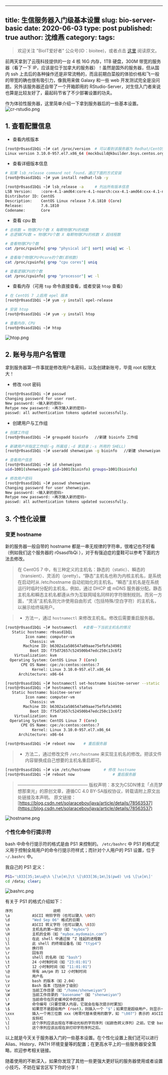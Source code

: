 

---
title: 生信服务器入门级基本设置
slug: bio-server-basic
date: 2020-06-03
type: post
published: true
author: 沈维燕
category: 
tags: 
---



> 欢迎关注 "BioIT爱好者" 公众号(ID：bioitee)，或者点击 [这里](https://www.yuque.com/shenweiyan/cookbook/bio-server-basic) 阅读原文。

前两天拿到了云筏科技提供的一台 4 核 16G 内存，1TB 硬盘，300M 带宽的服务器（看了一下 IP，应该是位于加拿大的服务器）！虽然是国外的服务器，但从国内 ssh 上去后的各种操作还是非常流畅的，而且前期白菜般的体验价格和飞一般的带宽的确也很有吸引力，像我用来做 Galaxy 和一些 web 开发测试完全是没问题。另外该服务器还自带了一个开箱即用的 RStudio-Server，对生信入门者来说也算是比较友好了，最起码节省了不少部署设置的功夫。


作为体验性服务器，这里简单介绍一下拿到服务器后的一些基本设置。
![cr-rstudio.png](https://note-1251708715.cos.ap-guangzhou.myqcloud.com/yuque/0/2020/png/126032/1591149588746-11d188e0-4a56-4f83-859f-f843082ae1af.png)


## 1. 查看配置信息


- 查看内核版本
```bash
[root@r0sasd1bQi ~]# cat /proc/version  # 可以看到该服务器为 Redhat/CentOS 发行版本
Linux version 3.10.0-957.el7.x86_64 (mockbuild@kbuilder.bsys.centos.org) (gcc version 4.8.5 20150623 (Red Hat 4.8.5-36) (GCC) ) #1 SMP Thu Nov 8 23:39:32 UTC 2018
```

- 查看详细版本信息
```bash
# 如果 lsb_release command not found，通过下面的方式安装
[root@r0sasd1bQi ~]# yum install redhat-lsb -y

[root@r0sasd1bQi ~]# lsb_release -a		# 列出所有版本信息
LSB Version:    :core-4.1-amd64:core-4.1-noarch:cxx-4.1-amd64:cxx-4.1-noarch:desktop-4.1-amd64:desktop-4.1-noarch:languages-4.1-amd64:languages-4.1-noarch:printing-4.1-amd64:printing-4.1-noarch
Distributor ID: CentOS
Description:    CentOS Linux release 7.6.1810 (Core)
Release:        7.6.1810
Codename:       Core
```

- 查看 cpu 数
```bash
# 总核数 = 物理CPU个数 X 每颗物理CPU的核数 
# 总逻辑CPU数 = 物理CPU个数 X 每颗物理CPU的核数 X 超线程数

# 查看物理CPU个数
cat /proc/cpuinfo| grep "physical id"| sort| uniq| wc -l

# 查看每个物理CPU中core的个数(即核数)
cat /proc/cpuinfo| grep "cpu cores"| uniq

# 查看逻辑CPU的个数
cat /proc/cpuinfo| grep "processor"| wc -l
```

- 查看内存（可用 `top` 命令直接查看，或者安装 `htop` 查看）
```bash
# 在 CentOS 7 上启用 epel 版本
[root@r0sasd1bQi ~]# yum -y install epel-release

# 安装 htop
[root@r0sasd1bQi ~]# yum -y install htop

# 查看内存、CPU
[root@r0sasd1bQi ~]# htop
```
![htop.png](https://note-1251708715.cos.ap-guangzhou.myqcloud.com/yuque/0/2020/png/126032/1591151929532-a7597c5a-c0c4-441a-82df-44a4f5dbd5b9.png)


## 2. 账号与用户名管理


拿到服务器第一件事就是修改用户名密码，以及创建新账号，毕竟 root 权限太大！


- 修改 root 密码
```bash
[root@r0sasd1bQi ~]# passwd
Changing password for user root.
New password: <输入新的密码>
Retype new password: <再次输入新的密码>
passwd: all authentication tokens updated successfully.
```

- 创建用户与工作组
```bash
# 创建工作组
[root@r0sasd1bQi ~]# groupadd bioinfo 	//新建 bioinfo 工作组

# 新建用户并指定工作组(-g 所属组；-d 家目录；-s 所用的 SHELL)
[root@r0sasd1bQi ~]# useradd shenweiyan -g bioinfo   //新建 shenweiyan 用户并增加到 bioinfo 工作组

# 查看用户信息
[root@r0sasd1bQi ~]# id shenweiyan
uid=1001(shenweiyan) gid=1001(bioinfo) groups=1001(bioinfo)

# 修改用户密码
[root@r0sasd1bQi ~]# passwd shenweiyan
Changing password for user shenweiyan.
New password: <输入新的密码>
Retype new password: <再次输入新的密码>
passwd: all authentication tokens updated successfully.
```


## 3. 个性化设置


### 变更 hostname


新的服务器一般自带的 hostname 都是一串无规律的字符串，很难记也不好看（例如我们这个服务器的 r0sasd1bQi ），对于有强迫症的童鞋可以参考下面的方法去修改。
> 在 CentOS 7 中，有三种定义的主机名：静态的（static）、瞬态的（transient）、灵活的（pretty）。“静态”主机名也称为内核主机名，是系统在启动时从 /etc/hostname 自动初始化的主机名。“瞬态”主机名是在系统运行时临时分配的主机名，例如，通过 DHCP 或 mDNS 服务器分配。静态主机名和瞬态主机名都遵从作为互联网域名同样的字符限制规则。而另一方面，“灵活”主机名则允许使用自由形式（包括特殊/空白字符）的主机名，以展示给终端用户。
> 

> - 方法一，通过 `hostnamectl` 来修改主机名。修改后需要重启服务器。

```bash
[root@r0sasd1bQi ~]# hostnamectl   #查看一下当前主机名的情况
   Static hostname: r0sasd1bQi
         Icon name: computer-vm
           Chassis: vm
        Machine ID: b6302a1a586547a09aae75efbfa34901
           Boot ID: f75d72657c524500b47edc250c13c6f2
    Virtualization: kvm
  Operating System: CentOS Linux 7 (Core)
       CPE OS Name: cpe:/o:centos:centos:7
            Kernel: Linux 3.10.0-957.el7.x86_64
      Architecture: x86-64

[root@r0sasd1bQi ~]# hostnamectl set-hostname bioitee-server --static
[root@r0sasd1bQi ~]# hostnamectl status
   Static hostname: bioitee-server
         Icon name: computer-vm
           Chassis: vm
        Machine ID: b6302a1a586547a09aae75efbfa34901
           Boot ID: f75d72657c524500b47edc250c13c6f2
    Virtualization: kvm
  Operating System: CentOS Linux 7 (Core)
       CPE OS Name: cpe:/o:centos:centos:7
            Kernel: Linux 3.10.0-957.el7.x86_64
      Architecture: x86-64

[root@r0sasd1bQi ~]# reboot now    # 重启服务器
```
> 

> - 方法二，通过修改文件 `/etc/hostname` 来实现主机名的修改。把该文件内容替换成自己想要的主机名重启即可。

```bash
[root@r0sasd1bQi ~]# vim /etc/hostname		# 修改 hostname
[root@r0sasd1bQi ~]# reboot now    				# 重启服务器
```
> ————————————————
> 版权声明：本文为CSDN博主「点亮梦想那束光」的原创文章，遵循CC 4.0 BY-SA版权协议，转载请附上原文出处链接及本声明。
> 原文链接：[https://blog.csdn.net/solaraceboy/java/article/details/78563537](https://blog.csdn.net/solaraceboy/java/article/details/78563537)



![hostname.png](https://note-1251708715.cos.ap-guangzhou.myqcloud.com/yuque/0/2020/png/126032/1591152960720-21c0d6e2-76f5-4bdc-ba03-da345f526b4c.png)




### 个性化命令行提示符


bash 中命令行提示符的格式是由 PS1 来控制的。 `/etc/bashrc` 中 PS1 的格式定义用于控制全局用户的命令行提示符样式；而针对个人用户的 PS1 设置，位于 `~/.bashrc` 中。


我自己的 PS1 定义：
```bash
PS1='\033[35;1m\u@\h \[\e[m\]\t \[\033[36;1m\]$(pwd) \n$ \[\e[m\]'
cd /data; clear;
```
![bashrc.png](https://note-1251708715.cos.ap-guangzhou.myqcloud.com/yuque/0/2020/png/126032/1591153610113-cf5464ec-45c3-4b36-9a81-ab3359f771a5.png)


有关于 PS1 的格式介绍如下：
```bash
序列					说明
\a			ASCII 响铃字符（也可以键入 \007）
\d			"Wed Sep 06" 格式的日期
\e			ASCII 转义字符（也可以键入 \033）
\h			主机名的第一部分（如 "mybox"）
\H			主机的全称（如 "mybox.mydomain.com"）
\j			在此 shell 中通过按 ^Z 挂起的进程数
\l			此 shell 的终端设备名（如 "ttyp4"）
\n			换行符
\r			回车符
\s			shell 的名称（如 "bash"）
\t			24 小时制时间（如 "23:01:01"）
\T			12 小时制时间（如 "11:01:01"）
\@			带有 am/pm 的 12 小时制时间
\u			用户名
\v			bash 的版本（如 2.04）
\V			Bash 版本（包括补丁级别）
\w			当前工作目录（如 "/home/shenweiyan"）
\W			当前工作目录的 "basename"（如 "shenweiyan"）
\!			当前命令在历史缓冲区中的位置
\#			命令编号（只要您键入内容，它就会在每次提示时累加）
\$			如果您不是超级用户 (root)，则插入一个 "$"；如果您是超级用户，则显示一个 "#"
\xxx		插入一个用三位数 xxx（用零代替未使用的数字，如 "\007"）表示的 ASCII 字符
\\			反斜杠
\[			这个序列应该出现在不移动光标的字符序列（如颜色转义序列）之前。它使 bash 能够正确计算自动换行。
\]			这个序列应该出现在非打印字符序列之后。
```


以上就是今天关于服务器入门的一些基本设置。在个性化设置上我们还可以进行 Alias、History、PATH 环境变量等的配置；在更高水平上的一些服务器安全策略，欢迎参考相关链接。


随着使用的不断深入，如果你发现了其他一些更强大更好玩的服务器使用或者设置小技巧，不妨在留言区写下你的分享！
